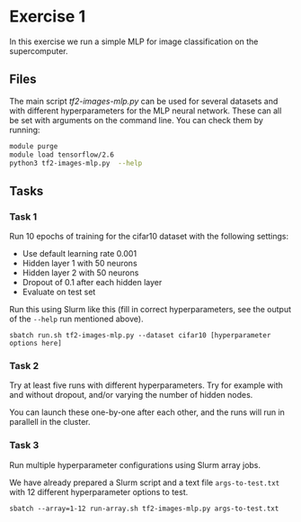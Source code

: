 # Exercise 1

In this exercise we run a simple MLP for image classification on the
supercomputer.

## Files

The main script *tf2-images-mlp.py* can be used for several datasets and with
different hyperparameters for the MLP neural network. These can all be set with
arguments on the command line. You can check them by running:

```bash
module purge
module load tensorflow/2.6
python3 tf2-images-mlp.py  --help
```

## Tasks

### Task 1

Run 10 epochs of training for the cifar10 dataset with the following settings:

- Use default learning rate 0.001
- Hidden layer 1 with 50 neurons
- Hidden layer 2 with 50 neurons
- Dropout of 0.1 after each hidden layer
- Evaluate on test set

Run this using Slurm like this (fill in correct hyperparameters, see the output
of the `--help` run mentioned above).

```
sbatch run.sh tf2-images-mlp.py --dataset cifar10 [hyperparameter options here]
```

### Task 2

Try at least five runs with different hyperparameters. Try for example with and
without dropout, and/or varying the number of hidden nodes.

You can launch these one-by-one after each other, and the runs will run in
parallell in the cluster.


### Task 3

Run multiple hyperparameter configurations using Slurm array jobs.

We have already prepared a Slurm script and a text file `args-to-test.txt` with
12 different hyperparameter options to test.

```
sbatch --array=1-12 run-array.sh tf2-images-mlp.py args-to-test.txt
```
